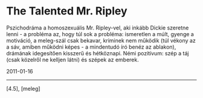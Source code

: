 # The Talented Mr. Ripley

Pszichodráma a homoszexuális Mr. Ripley-vel, aki inkább Dickie szeretne lenni - a probléma az, hogy túl sok a probléma: ismeretlen a múlt, gyenge a motiváció, a meleg-szál csak bekavar, kriminek nem működik (túl vékony az a sáv, amiben működni képes - a mindentudó író benéz az ablakon), drámának idegesítően kisszerű és hétköznapi. Némi pozitívum: szép a táj (csak közelről ne kelljen látni) és szépek az emberek.

2011-01-16 

----

[4.5], [meleg]